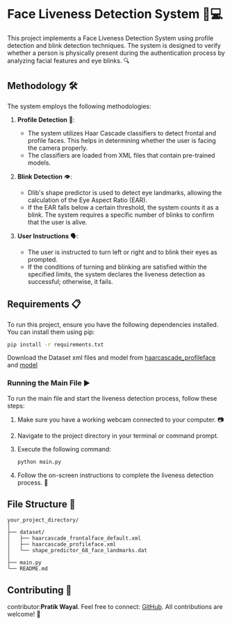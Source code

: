 # Face Liveness Detection System 👤💻

This project implements a Face Liveness Detection System using profile detection and blink detection techniques. The system is designed to verify whether a person is physically present during the authentication process by analyzing facial features and eye blinks. 🔍

## Methodology 🛠️

The system employs the following methodologies:

1. **Profile Detection** 📸:
   - The system utilizes Haar Cascade classifiers to detect frontal and profile faces. This helps in determining whether the user is facing the camera properly.
   - The classifiers are loaded from XML files that contain pre-trained models.

2. **Blink Detection** 👁️:
   - Dlib's shape predictor is used to detect eye landmarks, allowing the calculation of the Eye Aspect Ratio (EAR).
   - If the EAR falls below a certain threshold, the system counts it as a blink. The system requires a specific number of blinks to confirm that the user is alive.

3. **User Instructions** 🗣️:
   - The user is instructed to turn left or right and to blink their eyes as prompted.
   - If the conditions of turning and blinking are satisfied within the specified limits, the system declares the liveness detection as successful; otherwise, it fails.

## Requirements 📋

To run this project, ensure you have the following dependencies installed. You can install them using pip:

```bash
pip install -r requirements.txt
```
Download the Dataset xml files and model from [haarcascade_profileface](https://github.com/opencv-java/face-detection/blob/master/resources/haarcascades/haarcascade_profileface.xml) and [model](https://github.com/italojs/facial-landmarks-recognition/blob/master/shape_predictor_68_face_landmarks.dat)
### Running the Main File ▶️

To run the main file and start the liveness detection process, follow these steps:

1. Make sure you have a working webcam connected to your computer. 📷
2. Navigate to the project directory in your terminal or command prompt.
3. Execute the following command:

   ```bash
   python main.py
   ```

4. Follow the on-screen instructions to complete the liveness detection process. 🏁

## File Structure 📂

```
your_project_directory/
│
├── dataset/
│   ├── haarcascade_frontalface_default.xml
│   ├── haarcascade_profileface.xml
│   └── shape_predictor_68_face_landmarks.dat
│
├── main.py
└── README.md
```

## Contributing 🤝

contributor:**Pratik Wayal**. Feel free to connect: [GitHub](https://github.com/pratikwayal01). All contributions are welcome! 🌟
```
